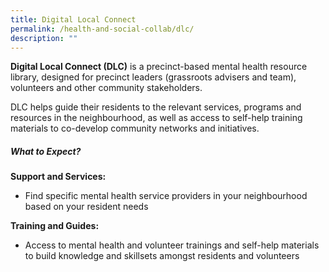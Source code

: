 ```yaml
---
title: Digital Local Connect
permalink: /health-and-social-collab/dlc/
description: ""
---
```

**Digital Local Connect (DLC)** is a precinct-based mental health resource library, designed for precinct leaders (grassroots advisers and team), volunteers and other community stakeholders.

DLC helps guide their residents to the relevant services, programs and resources in the neighbourhood, as well as access to self-help training materials to co-develop community networks and initiatives.  
  
##### **What to Expect?**

**Support and Services:**
*   Find specific mental health service providers in your neighbourhood based on your resident needs


**Training and Guides:**

*   Access to mental health and volunteer trainings and self-help materials to build knowledge and skillsets amongst residents and volunteers